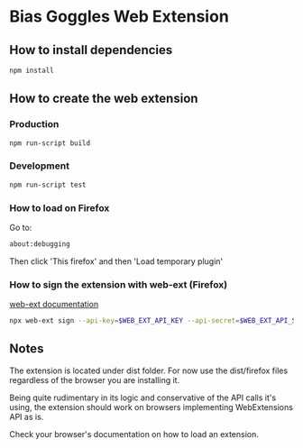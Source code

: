 # Bias Goggles Web Extension

## How to install dependencies
```bash
npm install
```

## How to create the web extension

### Production

```bash
npm run-script build
```
### Development

```bash
npm run-script test
```

### How to load on Firefox

Go to:
```bash
about:debugging
```

Then click 'This firefox' and then 'Load temporary plugin'

### How to sign the extension with web-ext (Firefox)

[web-ext documentation](https://extensionworkshop.com/documentation/develop/web-ext-command-reference/)

```bash
npx web-ext sign --api-key=$WEB_EXT_API_KEY --api-secret=$WEB_EXT_API_SECRET
```

## Notes
The extension is located under dist folder. For now use the dist/firefox files regardless
of the browser you are installing it.

Being quite rudimentary in its logic and conservative of the API calls it's using,
the extension should work on browsers implementing WebExtensions API as is.

Check your browser's documentation on how to load an extension.
